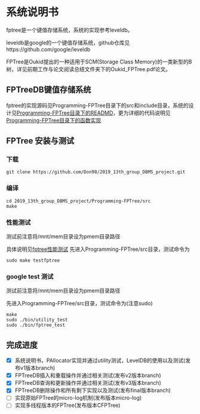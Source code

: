 # 系统说明书

fptree是一个键值存储系统，系统的实现参考leveldb。

leveldb是google的一个键值存储系统，github仓库见https://github.com/google/leveldb

FPTree是Oukid提出的一种适用于SCM(Storage Class Memory)的一类新型的B树，详见前期工作与论文阅读总结文件夹下的Oukid_FPTree.pdf论文。

## FPTreeDB键值存储系统
fptree的实现源码见Programming-FPTree目录下的src和include目录，系统的设计见[Programming-FPTree目录下的READMD](./Programming-FPTree/README.md)，更为详细的代码说明见[Programming-FPTree目录下的函数实现](./Programming-FPTree/函数实现.md)

## FPTree 安装与测试
### 下载
```
git clone https://github.com/Don98/2019_13th_group_DBMS_project.git
```
### 编译
```
cd 2019_13th_group_DBMS_project/Programming-FPTree/src
make
```

### 性能测试
测试前注意将/mnt/mem目录设为pmem目录路径

具体说明见[fptree性能测试](fptree性能测试.md)
先进入Programming-FPTree/src目录，测试命令为
```
sudo make testfptree
```

### google test 测试
测试前注意将/mnt/mem目录设为pmem目录路径

先进入Programming-FPTree/src目录，测试命令为(注意sudo)
```
make
sudo ./bin/utility_test
sudo ./bin/fptree_test
```

## 完成进度

- [x] 系统说明书，PAllocator实现并通过utility测试，LevelDB的使用以及测试(发布v1版本branch)
- [x] FPTreeDB插入和重载操作并通过相关测试(发布v2版本branch)
- [x] FPTreeDB查询和更新操作并通过相关测试(发布v3版本branch)
- [x] FPTreeDB删除操作和所有剩下实现以及测试(发布final版本branch)
- [ ] 实现原始FPTree的micro-log机制(发布版本micro-log)
- [ ] 实现多线程版本的FPTree(发布版本CFPTree)
